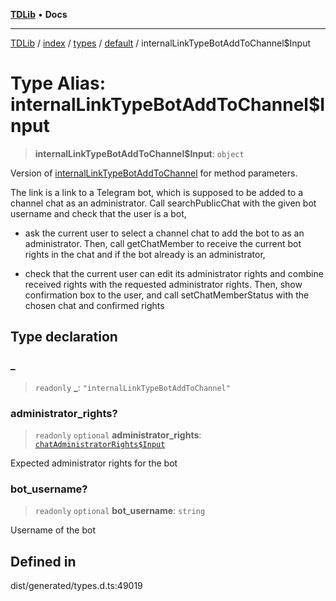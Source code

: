 [**TDLib**](../../../../../../README.md) • **Docs**

***

[TDLib](../../../../../../modules.md) / [index](../../../../../README.md) / [types](../../../README.md) / [default](../README.md) / internalLinkTypeBotAddToChannel$Input

# Type Alias: internalLinkTypeBotAddToChannel$Input

> **internalLinkTypeBotAddToChannel$Input**: `object`

Version of [internalLinkTypeBotAddToChannel](internalLinkTypeBotAddToChannel.md) for method parameters.

The link is a link to a Telegram bot, which is supposed to be added to a channel chat as an administrator. Call searchPublicChat with the given bot username and check that the user is a bot,

- ask the current user to select a channel chat to add the bot to as an administrator. Then, call getChatMember to receive the current bot rights in the chat and if the bot already is an administrator,

- check that the current user can edit its administrator rights and combine received rights with the requested administrator rights. Then, show confirmation box to the user, and call setChatMemberStatus with the chosen chat and confirmed rights

## Type declaration

### \_

> `readonly` **\_**: `"internalLinkTypeBotAddToChannel"`

### administrator\_rights?

> `readonly` `optional` **administrator\_rights**: [`chatAdministratorRights$Input`](chatAdministratorRights$Input.md)

Expected administrator rights for the bot

### bot\_username?

> `readonly` `optional` **bot\_username**: `string`

Username of the bot

## Defined in

dist/generated/types.d.ts:49019
